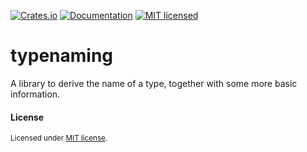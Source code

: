 [![Crates.io][crates-badge]][crates-url]
[![Documentation](https://docs.rs/typenaming/badge.svg)](https://docs.rs/typenaming)
[![MIT licensed][mit-badge]][mit-url]

[crates-badge]: https://img.shields.io/crates/v/typenaming.svg
[crates-url]: https://crates.io/crates/typenaming
[mit-badge]: https://img.shields.io/badge/license-MIT-blue.svg
[mit-url]: https://github.com/voelklmichael/type-name/blob/master/LICENSE

# typenaming
 A library to derive the name of a type, together with some more basic information.


#### License

<sup>
Licensed under <a href="LICENSE">MIT license</a>.
</sup>
